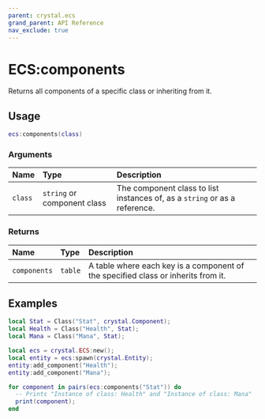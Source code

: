 ```yaml
---
parent: crystal.ecs
grand_parent: API Reference
nav_exclude: true
---
```


# ECS:components

Returns all components of a specific class or inheriting from it.

## Usage

```lua
ecs:components(class)
```

### Arguments

| Name    | Type                        | Description                                                                |
| :------ | :-------------------------- | :------------------------------------------------------------------------- |
| `class` | `string` or component class | The component class to list instances of, as a `string` or as a reference. |

### Returns

| Name         | Type    | Description                                                                       |
| :----------- | :------ | :-------------------------------------------------------------------------------- |
| `components` | `table` | A table where each key is a component of the specified class or inherits from it. |

## Examples

```lua
local Stat = Class("Stat", crystal.Component);
local Health = Class("Health", Stat);
local Mana = Class("Mana", Stat);

local ecs = crystal.ECS:new();
local entity = ecs:spawn(crystal.Entity);
entity:add_component("Health");
entity:add_component("Mana");

for component in pairs(ecs:components("Stat")) do
  -- Prints "Instance of class: Health" and "Instance of class: Mana"
  print(component);
end
```
